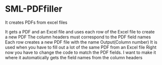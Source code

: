 # SML-PDFfiller
It creates PDFs from excel files

It gets a PDF and an Excel file and uses each row of the Excel file to create a new PDF
The column headers must correspond to the PDF field names
Each row creates a new PDF file with the name Output(Column number) 
It is used when you have to fill out a lot of the same PDF from an Excel file
Right now you have to change the code to match the PDF fields.  I want to make it where it automatically gets the field names from the column headers
